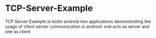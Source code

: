 # TCP-Server-Example
TCP Server Example in kotlin android
two applications demonstrating the usage of client server communication in android. one acts as server and one as client
